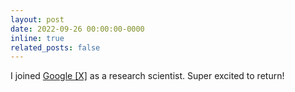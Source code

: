 ```yaml
---
layout: post
date: 2022-09-26 00:00:00-0000
inline: true
related_posts: false
---
```


I joined [Google \[X\]](https://x.company) as a research scientist. Super excited to return!